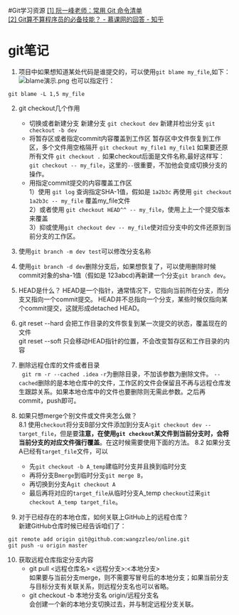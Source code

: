 #Git学习资源
[[1] 阮一峰老师：常用 Git 命令清单](http://www.ruanyifeng.com/blog/2015/12/git-cheat-sheet.html)  
[[2] Git算不算程序员的必备技能？ - 慕课网的回答 - 知乎](https://www.zhihu.com/question/41667536/answer/486640083)

# git笔记
1. 项目中如果想知道某处代码是谁提交的，可以使用```git blame my_file```,如下：  
![blame演示.png](https://upload-images.jianshu.io/upload_images/13572633-846045895b6765ae.png?imageMogr2/auto-orient/strip%7CimageView2/2/w/1240)
也可以指定行：
```
git blame -L 1,5 my_file
```

2. git checkout几个作用
    - 切换或者新建分支
  新建分支 ```git checkout dev```
  新建并检出分支 ```git checkout -b dev```
    - 将暂存区或者指定commit内容覆盖到工作区
暂存区中文件恢复到工作区，多个文件用空格隔开 ```git checkout my_file1 my_file1```
如果要还原所有文件 ```git checkout .```
如果checkout后面是文件名称,最好这样写：``` git checkout -- my_file```，这里的```--```很重要，不加他会变成切换分支的操作。
    - 用指定commit提交的内容覆盖工作区  
1）使用 ```git log``` 查询指定SHA-1值，假如是 ```1a2b3c```
再使用  ```git checkout 1a2b3c -- my_file``` 覆盖my_file文件  
2）或者使用 ```git checkout HEAD^^ -- my_file```，使用上上一个提交版本来覆盖  
3）抑或使用```git checkout dev -- my_file```使对应分支中的文件还原到当前分支的工作区。
3. 使用```git branch -m dev test```可以修改分支名称
4. 使用```git branch -d dev```删除分支后，如果想恢复了，可以使用删除时候 commit对象的sha-1值（假如是 123abcd)再新建一个分支```git branch dev```。
5. HEAD是什么？
HEAD是一个指针，通常情况下，它指向当前所在分支，而分支又指向一个commit提交。
HEAD并不总指向一个分支，某些时候仅指向某个commit提交，这就形成detached HEAD。
6. git reset --hard 会把工作目录的文件恢复到某一次提交的状态，覆盖现在的文件   
git reset --soft 只会移动HEAD指针的位置，不会改变暂存区和工作目录的内容  
7. 删除远程仓库的文件或者目录  
``` git rm -r --cached .idea```  ```-r```为删除目录，不加该参数为删除文件。 ```--cached```删除的是本地仓库中的文件，工作区的文件会保留且不再与远程仓库发生跟踪关系。如果本地仓库中的文件也要删除则无需此参数。之后再commit，push即可。
8. 如果只想merge个别文件或文件夹怎么做？  
8.1 使用```checkout```将分支B部分文件添加到分支A:```git checkout dev -- target_file```，但是要**注意，在使用```git checkout```某文件到当前分支时，会将当前分支的对应文件强行覆盖**。在这时候需要使用下面的方法。
8.2 如果分支A已经有```target_file```文件，可以  
    - 先```git checkout -b A_temp```建临时分支并且换到临时分支
    - 再将分支B```merge```到临时分支```git merge B```，
    - 再切换到分支A```git checkout A```
    - 最后再将对应的```target_file```从临时分支A_temp ```checkout```过来```git checkout A_temp target_file```。

9. 对于已经存在的本地仓库，如何关联上GitHub上的远程仓库？  
    新建GitHub仓库时候已经告诉咱们了：
```
git remote add origin git@github.com:wangzzleo/online.git
git push -u origin master
```

10. 获取远程仓库指定分支内容
	- git pull <远程仓库名> <远程分支>:<本地分支>  
	  如果要与当前分支merge，则不需要写冒号后的本地分支；如果当前分支与目标分支有关联关系，则远程分支名也可以省略。
	- git checkout -b 本地分支名 origin/远程分支名  
	  会创建一个新的本地分支切换过去，并与制定远程分支关联。